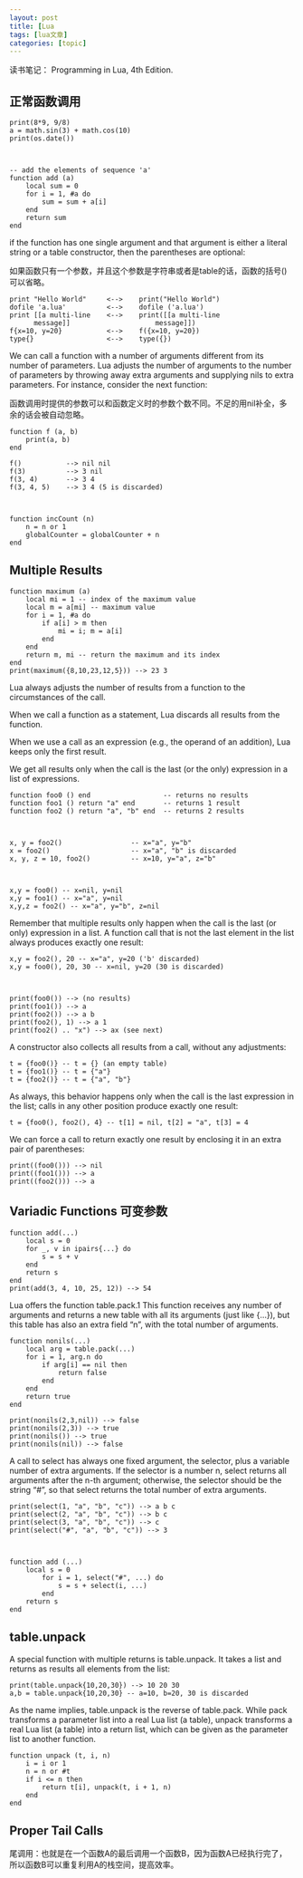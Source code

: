 ```yaml
---
layout: post
title: [Lua 
tags: [lua文章]
categories: [topic]
---
```

读书笔记： Programming in Lua, 4th Edition.

## 正常函数调用

    
    
    print(8*9, 9/8)
    a = math.sin(3) + math.cos(10)
    print(os.date())
    
    
    
    -- add the elements of sequence 'a'
    function add (a)
        local sum = 0
        for i = 1, #a do
            sum = sum + a[i]
        end
        return sum
    end
    

if the function has one single argument and that argument is either a literal
string or a table constructor, then the parentheses are optional:

如果函数只有一个参数，并且这个参数是字符串或者是table的话，函数的括号()可以省略。

    
    
    print "Hello World"     <-->    print("Hello World")
    dofile 'a.lua'          <-->    dofile ('a.lua')
    print [[a multi-line    <-->    print([[a multi-line
          message]]                     message]])
    f{x=10, y=20}           <-->    f({x=10, y=20})
    type{}                  <-->    type({})
    

We can call a function with a number of arguments different from its number of
parameters. Lua adjusts the number of arguments to the number of parameters by
throwing away extra arguments and supplying nils to extra parameters. For
instance, consider the next function:

函数调用时提供的参数可以和函数定义时的参数个数不同。不足的用nil补全，多余的话会被自动忽略。

    
    
    function f (a, b)
        print(a, b)
    end
    
    f()           --> nil nil
    f(3)          --> 3 nil
    f(3, 4)       --> 3 4
    f(3, 4, 5)    --> 3 4 (5 is discarded)
    
    
    
    function incCount (n)
        n = n or 1
        globalCounter = globalCounter + n
    end
    

## Multiple Results

    
    
    function maximum (a)
        local mi = 1 -- index of the maximum value
        local m = a[mi] -- maximum value
        for i = 1, #a do
            if a[i] > m then
                mi = i; m = a[i]
            end
        end
        return m, mi -- return the maximum and its index
    end
    print(maximum({8,10,23,12,5})) --> 23 3
    

Lua always adjusts the number of results from a function to the circumstances
of the call.

When we call a function as a statement, Lua discards all results from the
function.

When we use a call as an expression (e.g., the operand of an addition), Lua
keeps only the first result.

We get all results only when the call is the last (or the only) expression in
a list of expressions.

    
    
    function foo0 () end                  -- returns no results
    function foo1 () return "a" end       -- returns 1 result
    function foo2 () return "a", "b" end  -- returns 2 results
    
    
    
    x, y = foo2()                 -- x="a", y="b"
    x = foo2()                    -- x="a", "b" is discarded
    x, y, z = 10, foo2()          -- x=10, y="a", z="b"
    
    
    
    x,y = foo0() -- x=nil, y=nil
    x,y = foo1() -- x="a", y=nil
    x,y,z = foo2() -- x="a", y="b", z=nil
    

Remember that multiple results only happen when the call is the last (or only)
expression in a list. A function call that is not the last element in the list
always produces exactly one result:

    
    
    x,y = foo2(), 20 -- x="a", y=20 ('b' discarded)
    x,y = foo0(), 20, 30 -- x=nil, y=20 (30 is discarded)
    
    
    
    print(foo0()) --> (no results)
    print(foo1()) --> a
    print(foo2()) --> a b
    print(foo2(), 1) --> a 1
    print(foo2() .. "x") --> ax (see next)
    

A constructor also collects all results from a call, without any adjustments:

    
    
    t = {foo0()} -- t = {} (an empty table)
    t = {foo1()} -- t = {"a"}
    t = {foo2()} -- t = {"a", "b"}
    

As always, this behavior happens only when the call is the last expression in
the list; calls in any other position produce exactly one result:

    
    
    t = {foo0(), foo2(), 4} -- t[1] = nil, t[2] = "a", t[3] = 4
    

We can force a call to return exactly one result by enclosing it in an extra
pair of parentheses:

    
    
    print((foo0())) --> nil
    print((foo1())) --> a
    print((foo2())) --> a
    

## Variadic Functions 可变参数

    
    
    function add(...)
        local s = 0
        for _, v in ipairs{...} do
            s = s + v
        end
        return s
    end
    print(add(3, 4, 10, 25, 12)) --> 54
    

Lua offers the function table.pack.1 This function receives any number of
arguments and returns a new table with all its arguments (just like {…}), but
this table has also an extra field “n”, with the total number of arguments.

    
    
    function nonils(...)
        local arg = table.pack(...)
        for i = 1, arg.n do
            if arg[i] == nil then
                return false
            end
        end
        return true
    end
    
    print(nonils(2,3,nil)) --> false
    print(nonils(2,3)) --> true
    print(nonils()) --> true
    print(nonils(nil)) --> false
    

A call to select has always one fixed argument, the selector, plus a variable
number of extra arguments. If the selector is a number n, select returns all
arguments after the n-th argument; otherwise, the selector should be the
string “#”, so that select returns the total number of extra arguments.

    
    
    print(select(1, "a", "b", "c")) --> a b c
    print(select(2, "a", "b", "c")) --> b c
    print(select(3, "a", "b", "c")) --> c
    print(select("#", "a", "b", "c")) --> 3
    
    
    
    function add (...)
        local s = 0
            for i = 1, select("#", ...) do
                s = s + select(i, ...)
            end
        return s
    end
    

## table.unpack

A special function with multiple returns is table.unpack. It takes a list and
returns as results all elements from the list:

    
    
    print(table.unpack{10,20,30}) --> 10 20 30
    a,b = table.unpack{10,20,30} -- a=10, b=20, 30 is discarded
    

As the name implies, table.unpack is the reverse of table.pack. While pack
transforms a parameter list into a real Lua list (a table), unpack transforms
a real Lua list (a table) into a return list, which can be given as the
parameter list to another function.

    
    
    function unpack (t, i, n)
        i = i or 1
        n = n or #t
        if i <= n then
            return t[i], unpack(t, i + 1, n)
        end
    end
    

## Proper Tail Calls

尾调用：也就是在一个函数A的最后调用一个函数B，因为函数A已经执行完了，所以函数B可以重复利用A的栈空间，提高效率。